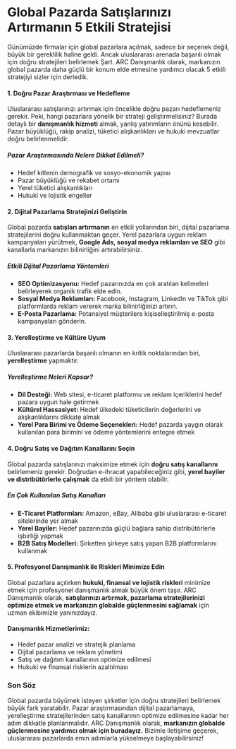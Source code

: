# Global Pazarda Satışlarınızı Artırmanın 5 Etkili Stratejisi

Günümüzde firmalar için global pazarlara açılmak, sadece bir seçenek değil, büyük bir gereklilik haline geldi. Ancak uluslararası arenada başarılı olmak için doğru stratejileri belirlemek Şart. ARC Danışmanlık olarak, markanızın global pazarda daha güçlü bir konum elde etmesine yardımcı olacak 5 etkili stratejiyi sizler için derledik.

#### 1. Doğru Pazar Araştırması ve Hedefleme
Uluslararası satışlarınızı artırmak için öncelikle doğru pazarı hedeflemeniz gerekir. Peki, hangi pazarlara yönelik bir strateji geliştirmelisiniz? Burada detaylı bir **danışmanlık hizmeti** almak, yanlış yatırımların önünü kesebilir. Pazar büyüklüğü, rakip analizi, tüketici alışkanlıkları ve hukuki mevzuatlar doğru belirlenmelidir.

##### **Pazar Araştırmasında Nelere Dikkat Edilmeli?**
- Hedef kitlenin demografik ve sosyo-ekonomik yapısı
- Pazar büyüklüğü ve rekabet ortamı
- Yerel tüketici alışkanlıkları
- Hukuki ve lojistik engeller

#### 2. Dijital Pazarlama Stratejinizi Geliştirin
Global pazarda **satışları artırmanın** en etkili yollarından biri, dijital pazarlama stratejilerini doğru kullanmaktan geçer. Yerel pazarlara uygun reklam kampanyaları yürütmek, **Google Ads, sosyal medya reklamları ve SEO** gibi kanallarla markanızın bilinirliğini artırabilirsiniz.

##### **Etkili Dijital Pazarlama Yöntemleri**
- **SEO Optimizasyonu:** Hedef pazarınızda en çok aratılan kelimeleri belirleyerek organik trafik elde edin.
- **Sosyal Medya Reklamları:** Facebook, Instagram, LinkedIn ve TikTok gibi platformlarda reklam vererek marka bilinirliğinizi artırın.
- **E-Posta Pazarlama:** Potansiyel müşterilere kişiselleştirilmiş e-posta kampanyaları gönderin.

#### 3. Yerelleştirme ve Kültüre Uyum
Uluslararası pazarlarda başarılı olmanın en kritik noktalarından biri, **yerelleştirme** yapmaktır.

##### **Yerelleştirme Neleri Kapsar?**
- **Dil Desteği:** Web sitesi, e-ticaret platformu ve reklam içeriklerini hedef pazara uygun hale getirmek
- **Kültürel Hassasiyet:** Hedef ülkedeki tüketicilerin değerlerini ve alışkanlıklarını dikkate almak
- **Yerel Para Birimi ve Ödeme Seçenekleri:** Hedef pazarda yaygın olarak kullanılan para birimini ve ödeme yöntemlerini entegre etmek

#### 4. Doğru Satış ve Dağıtım Kanallarını Seçin
Global pazarda satışlarınızı maksimize etmek için **doğru satış kanallarını** belirlemeniz gerekir. Doğrudan e-ihracat yapabileceğiniz gibi, **yerel bayiler ve distribütörlerle çalışmak** da etkili bir yöntem olabilir.

##### **En Çok Kullanılan Satış Kanalları**
- **E-Ticaret Platformları:** Amazon, eBay, Alibaba gibi uluslararası e-ticaret sitelerinde yer almak
- **Yerel Bayiler:** Hedef pazarınızda güçlü bağlara sahip distribütörlerle işbirliği yapmak
- **B2B Satış Modelleri:** Şirketten şirkeye satış yapan B2B platformlarını kullanmak

#### 5. Profesyonel Danışmanlık ile Riskleri Minimize Edin
Global pazarlara açılırken **hukuki, finansal ve lojistik riskleri** minimize etmek için profesyonel danışmanlık almak büyük önem taşır. ARC Danışmanlık olarak, **satışlarınızı artırmak, pazarlama stratejilerinizi optimize etmek ve markanızın globalde güçlenmesini sağlamak** için uzman ekibimizle yanınızdayız.

#### **Danışmanlık Hizmetlerimiz:**
- Hedef pazar analizi ve stratejik planlama
- Dijital pazarlama ve reklam yönetimi
- Satış ve dağıtım kanallarının optimize edilmesi
- Hukuki ve finansal risklerin azaltılması

### **Son Söz**
Global pazarda büyümek isteyen şirketler için doğru stratejileri belirlemek büyük fark yaratabilir. Pazar araştırmasından dijital pazarlamaya, yerelleştirme stratejilerinden satış kanallarının optimize edilmesine kadar her adım dikkatle planlanmalıdır. ARC Danışmanlık olarak, **markanızın globalde güçlenmesine yardımcı olmak için buradayız.** Bizimle iletişime geçerek, uluslararası pazarlarda emin adımlarla yükselmeye başlayabilirsiniz!

